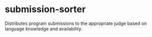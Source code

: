 # submission-sorter
Distributes program submissions to the appropriate judge based on language knowledge and availability. 
